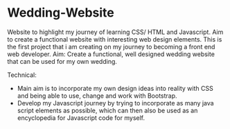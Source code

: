 # Wedding-Website
Website to highlight my journey of learning CSS/ HTML and Javascript. Aim to create a functional website with interesting web design elements.
This is the first project that i am creating on my journey to becoming a front end web developer.
Aim:
Create a functional, well designed wedding website that can be used for my own wedding.

Technical:
- Main aim is to incorporate my own design ideas into reality with CSS and being able to use, change and work with Bootstrap.
- Develop my Javascript journey by trying to incorporate as many java script elements as possible, which can then also be used as an
encyclopedia for Javascript code for myself.
